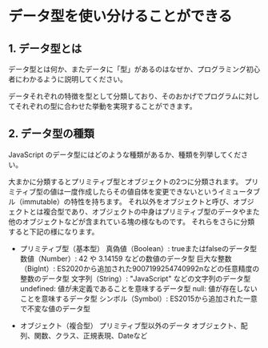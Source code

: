# データ型を使い分けることができる
## 1. データ型とは
データ型とは何か、またデータに「型」があるのはなぜか、プログラミング初心者にわかるように説明してください。

データそれぞれの特徴を型として分類しており、そのおかげでプログラムに対してそれぞれの型に合わせた挙動を実現することができます。


## 2. データ型の種類
JavaScript のデータ型にはどのような種類があるか、種類を列挙してください。

大まかに分類するとプリミティブ型とオブジェクトの2つに分類されます。
プリミティブ型の値は一度作成したらその値自体を変更できないというイミュータブル（immutable）の特性を持ちます。
それ以外をオブジェクトと呼び、オブジェクトとは複合型であり、オブジェクトの中身はプリミティブ型のデータやまた他のオブジェクトなどが含まれている塊の様なものです。
それらをさらに分類すると下記の様になります。

- プリミティブ型（基本型）
真偽値（Boolean）: trueまたはfalseのデータ型
数値（Number）: 42 や 3.14159 などの数値のデータ型
巨大な整数（BigInt）: ES2020から追加された9007199254740992nなどの任意精度の整数のデータ型
文字列（String）: "JavaScript" などの文字列のデータ型
undefined: 値が未定義であることを意味するデータ型
null: 値が存在しないことを意味するデータ型
シンボル（Symbol）: ES2015から追加された一意で不変な値のデータ型

- オブジェクト（複合型）
プリミティブ型以外のデータ
オブジェクト、配列、関数、クラス、正規表現、Dateなど

